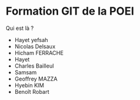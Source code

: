 # Formation GIT de la POEI

Qui est là ?





* Hayet yefsah
* Nicolas Delsaux
* Hicham FERRACHE
* Hayet 
* Charles Bailleul
* Samsam
* Geoffrey MAZZA
* Hyebin KIM
* Benoît Robart

